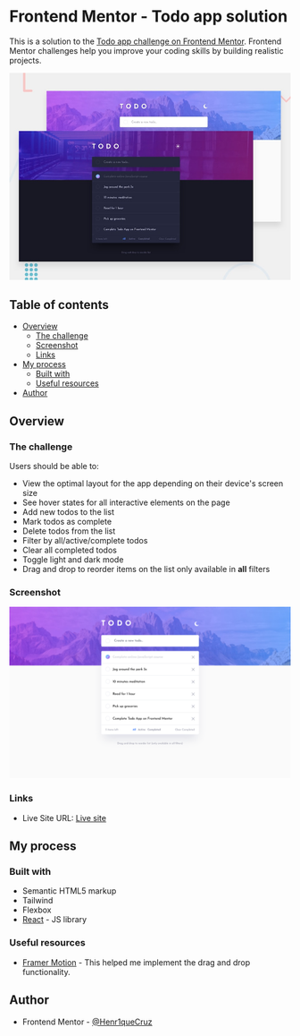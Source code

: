 # Frontend Mentor - Todo app solution

This is a solution to the [Todo app challenge on Frontend Mentor](https://www.frontendmentor.io/challenges/todo-app-Su1_KokOW). Frontend Mentor challenges help you improve your coding skills by building realistic projects.

![Design preview for the todo app coding challenge](./design/desktop-preview.jpg)

## Table of contents

- [Overview](#overview)
  - [The challenge](#the-challenge)
  - [Screenshot](#screenshot)
  - [Links](#links)
- [My process](#my-process)
  - [Built with](#built-with)
  - [Useful resources](#useful-resources)
- [Author](#author)

## Overview

### The challenge

Users should be able to:

- View the optimal layout for the app depending on their device's screen size
- See hover states for all interactive elements on the page
- Add new todos to the list
- Mark todos as complete
- Delete todos from the list
- Filter by all/active/complete todos
- Clear all completed todos
- Toggle light and dark mode
- Drag and drop to reorder items on the list only available in **all** filters

### Screenshot

![](./screenshot.png)

### Links

- Live Site URL: [Live site](https://todo-hatp3bbw9-henr1quecruzs-projects.vercel.app/)

## My process

### Built with

- Semantic HTML5 markup
- Tailwind
- Flexbox
- [React](https://reactjs.org/) - JS library

### Useful resources

- [Framer Motion](https://www.framer.com/motion/) - This helped me implement the drag and drop functionality.

## Author

- Frontend Mentor - [@Henr1queCruz](https://www.frontendmentor.io/profile/Henr1queCruz)

